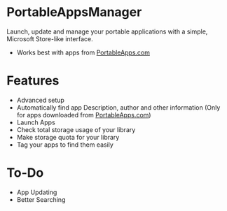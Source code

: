 # PortableAppsManager
Launch, update and manage your portable applications with a simple, Microsoft Store-like interface.
- Works best with apps from [PortableApps.com](https://portableapps.com/apps)

# Features
- Advanced setup
- Automatically find app Description, author and other information (Only for apps downloaded from [PortableApps.com](https://portableapps.com/apps))
- Launch Apps
- Check total storage usage of your library
- Make storage quota for your library
- Tag your apps to find them easily

# To-Do
- App Updating
- Better Searching
